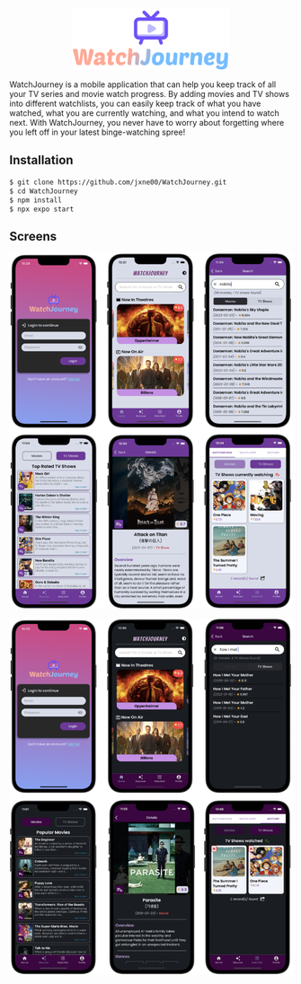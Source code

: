 <p align="center">
  <img src="https://github.com/jxne00/WatchJourney/blob/main/assets/images/app-icon.png" alt="WatchJourney Logo" width=280>
</p>

WatchJourney is a mobile application that can help you keep track of all your TV series and movie watch progress. By adding movies and TV shows into different watchlists, you can easily keep track of what you have watched, what you are currently watching, and what you intend to watch next. With WatchJourney, you never have to worry about forgetting where you left off in your latest binge-watching spree!

## Installation

```text
$ git clone https://github.com/jxne00/WatchJourney.git
$ cd WatchJourney
$ npm install
$ npx expo start
```

## Screens

<p align="center">
  <img src="https://github.com/jxne00/WatchJourney/blob/main/assets/demo/lightmode.png" alt="App Screens in light mode">
</p>

<p align="center">
  <img src="https://github.com/jxne00/WatchJourney/blob/main/assets/demo/darkmode.png" alt="App Screens in dark mode">
</p>
